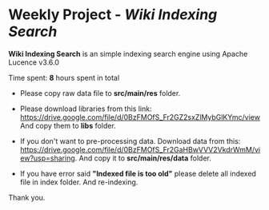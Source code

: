 # Weekly Project - *Wiki Indexing Search*

**Wiki Indexing Search** is an simple indexing search engine using Apache Lucence v3.6.0

Time spent: **8** hours spent in total

* Please copy raw data file to **src/main/res** folder.

* Please download libraries from this link: https://drive.google.com/file/d/0BzFMOfS_Fr2GZ2sxZlMybGlKYmc/view 
And copy them to **libs** folder.


* If you don't want to pre-processing data. Download data from this: https://drive.google.com/file/d/0BzFMOfS_Fr2GaHBwVVV2VkdrWmM/view?usp=sharing.
And copy it to **src/main/res/data** folder.

* If you have error said **"Indexed file is too old"** please delete all indexed file in index folder. And re-indexing.

Thank you.